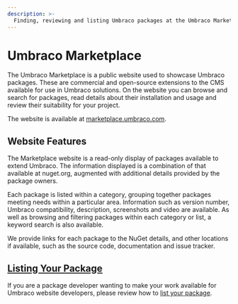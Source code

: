 ```yaml
---
description: >-
  Finding, reviewing and listing Umbraco packages at the Umbraco Marketplace
---
```


# Umbraco Marketplace

The Umbraco Marketplace is a public website used to showcase Umbraco packages. These are commercial and open-source extensions to the CMS available for use in Umbraco solutions. On the website you can browse and search for packages, read details about their installation and usage and review their suitability for your project.

The website is available at [marketplace.umbraco.com](https://marketplace.umbraco.com).

## Website Features

The Marketplace website is a read-only display of packages available to extend Umbraco. The information displayed is a combination of that available at nuget.org, augmented with additional details provided by the package owners.

Each package is listed within a category, grouping together packages meeting needs within a particular area. Information such as version number, Umbraco compatibility, description, screenshots and video are available. As well as browsing and filtering packages within each category or list, a keyword search is also available.

We provide links for each package to the NuGet details, and other locations if available, such as the source code, documentation and issue tracker.

## [Listing Your Package](listing-your-package.md)

If you are a package developer wanting to make your work available for Umbraco website developers, please review how to [list your package](listing-your-package.md).